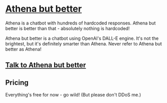 # [Athena but better](https://abb.godder.xyz/)

Athena is a chatbot with hundreds of hardcoded responses. Athena but better is better than that - absolutely nothing is hardcoded!

Athena but better is a chatbot using OpenAI's DALL-E engine. It's not the brightest, but it's definitely smarter than Athena. Never refer to Athena but better as Athena!

## [Talk to Athena but better](https://abb.godder.xyz/)

## Pricing

Everything's free for now - go wild! (But please don't DDoS me.)

<!-- ### Public License - $0.00/month forever

- No daily

### Free License - $0.00/month forever

- 100 combined chat messages with other Free License users
- Chatbot smartness limited at "Bennett's Athena"
- No credit/debit card required

### Smarter License - granted manually by me

- 1000 chat messages per day
- Chatbot smartness limited at "Smarter than Athena"
- No credit/debit card required

### Smartest License - unless if robots take over

- 10,000 chat messages per day
- Chatbot smartness unlimited
- No credit/debit card required -->
